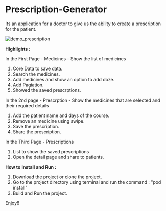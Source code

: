 
# Prescription-Generator

Its an application for a doctor to give us the ability to create a prescription for the patient.

![demo_prescription](https://user-images.githubusercontent.com/46319748/121935636-4735d280-cd66-11eb-9c9e-fa6643211b8e.gif)

**Highlights :**

In the First Page - Medicines  - Show the list of medicines

1. Core Data to save data.
2. Search the medicines.
3. Add medicines and show an option to add doze.
4. Add Pagiation.
5. Showed the saved prescrptions.

In the 2nd page - Prescrption  - Show the medicines that are selected and their required details

1. Add the patient name and days of the course.
2. Remove an medicine using swipe.
3. Save the prescription.
4. Share the prescription.

In the Third Page - Prescriptions
1. List to show the saved prescriptions
2. Open the detail page and share to patients.

**How to Install and Run :**
1. Download the project or clone the project.
2. Go to the project directory using terminal and run the command :
    "pod install"
3. Build and Run the project.

Enjoy!!
